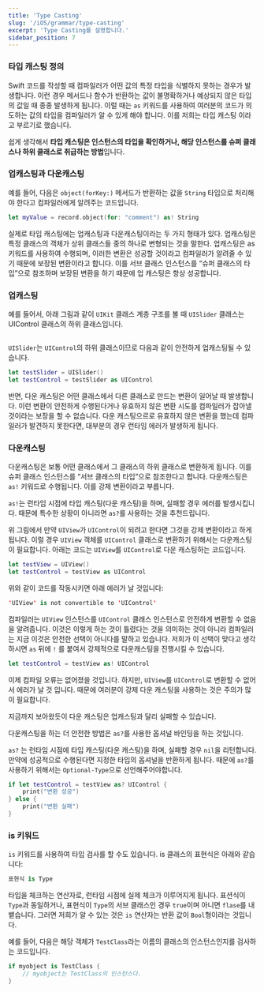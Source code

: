 ```yaml
---
title: 'Type Casting'
slug: '/iOS/grammar/type-casting'
excerpt: 'Type Casting를 설명합니다.'
sidebar_position: 7
---
```

### 타입 캐스팅 정의

Swift 코드를 작성할 때 컴파일러가 어떤 값의 특정 타입을 식별하지 못하는 경우가 발생합니다. 이런 경우 메서드나 함수가 반환하는 값이 불명확하거나 예상되지 않은 타입의 값일 때 종종 발생하게 됩니다. 이럴 때는 `as` 키워드를 사용하여 여러분의 코드가 의도하는 값의 타입을 컴파일러가 알 수 있게 해야 합니다. 이를 저희는 타입 캐스팅 이라고 부르기로 했습니다. 

쉽게 생각해서 **타입 캐스팅은 인스턴스의 타입을 확인하거나, 해당 인스턴스를 슈퍼 클래스나 하위 클래스로 취급하는 방법**입니다.

### 업캐스팅과 다운캐스팅

예를 들어, 다음은 `object(forKey:)` 메서드가 반환하는 값을 `String` 타입으로 처리해야 한다고 컴파일러에게 알려주는 코드입니다.

```swift
let myValue = record.object(for: "comment") as! String
```

실제로 타입 캐스팅에는 업캐스팅과 다운캐스팅이라는 두 가지 형태가 있다. 업캐스팅은 특정 클래스의 객체가 상위 클래스들 중의 하나로 변형되는 것을 말한다. 업캐스팅은 as 키워드를 사용하여 수행되며, 이러한 변환은 성공할 것이라고 컴파일러가 알려줄 수 있기 때문에 보장된 변환이라고 합니다. 이를 서브 클래스 인스턴스를 “슈퍼 클래스의 타입”으로 참조하며 보장된 변환을 하기 때문에 업 캐스팅은 항상 성공합니다.

### 업캐스팅

예를 들어서, 아래 그림과 같이 `UIKit` 클래스 계층 구조를 볼 때 `UISlider` 클래스는 UIControl 클래스의 하위 클래스입니다.

<img src="https://i.imghippo.com/files/rdlC71724285390.png" alt="" border="0"/>

`UISlider`는 `UIControl`의 하위 클래스이므로 다음과 같이 안전하게 업캐스팅될 수 있습니다.

```swift
let testSlider = UISlider()
let testControl = testSlider as UIControl
```

반면, 다운 캐스팅은 어떤 클래스에서 다른 클래스로 만드는 변환이 일어날 때 발생합니다. 이런 변환이 안전하게 수행된다거나 유효하지 않은 변환 시도를 컴파일러가 잡아낼 것이라는 보장을 할 수 없습니다. 다운 캐스팅으르로 유효하지 않은 변환을 했는데 컴파일러가 발견하지 못한다면, 대부분의 경우 런타임 에러가 발생하게 됩니다.

### 다운캐스팅

다운캐스팅은 보통 어떤 클래스에서 그 클래스의 하위 클래스로 변환하게 됩니다. 이를 슈퍼 클래스 인스턴스를 “서브 클래스의 타입”으로 참조한다고 합니다. 다운캐스팅은 `as!` 키워드로 수행됩니다. 이를 강제 변환이라고 부릅니다. 

`as!`는 런타임 시점에 타입 캐스팅(다운 캐스팅)을 하며, 실패할 경우 에러를 발생시킵니다. 때문에 특수한 상황이 아니라면 `as?`를 사용하는 것을 추천드립니다.

위 그림에서 만약 `UIView`가 `UIControl`이 되려고 한다면 그것을 강제 변환이라고 하게 됩니다. 이럴 경우 `UIView` 객체를 `UIControl` 클래스로 변환하기 위해서는 다운캐스팅이 필요합니다. 아래는 코드는 `UIView`를 `UIControl`로 다운 캐스팅하는 코드입니다.

```swift
let testView = UIView()
let testControl = testView as UIControl
```

위와 같이 코드를 작동시키면 아래 에러가 날 것입니다:

```swift
'UIView' is not convertible to 'UIControl'
```

컴파일러는 `UIView` 인스턴스를 `UIControl` 클래스 인스턴스로 안전하게 변환할 수 없음을 알려줍니다. 이것은 이렇게 하는 것이 틀렸다는 것을 의미하는 것이 아니라 컴파일러는 지금 이것은 안전한 선택이 아니다를 말하고 있습니다. 저희가 이 선택이 맞다고 생각하시면 `as` 뒤에 `!` 를 붙여서 강제적으로 다운캐스팅을 진행시킬 수 있습니다.

```swift
let testControl = testView as! UIControl
```

이제 컴파일 오류는 없어졌을 것입니다. 하지만, `UIView`를 `UIControl`로 변환할 수 없어서 에러가 날 것 입니다. 때문에 여러분이 강제 다운 캐스팅을 사용하는 것은 주의가 많이 필요합니다.

지금까지 보아왔듯이 다운 캐스팅은 업캐스팅과 달리 실패할 수 있습니다.

다운캐스팅을 하는 더 안전한 방법은 `as?`를 사용한 옵셔널 바인딩을 하는 것입니다.

`as?` 는 런타임 시점에 타입 캐스팅(다운 캐스팅)을 하며, 실패할 경우 `nil`을 리턴합니다. 만약에 성공적으로 수행된다면 지정한 타입의 옵셔널을 반환하게 됩니다.
때문에 `as?`를 사용하기 위해서는 `Optional-Type`으로 선언해주어야합니다.

```swift
if let testControl = testView as? UIControl {
	print("변환 성공")
} else {
	print("변환 실패")
}
```

### is 키워드

`is` 키워드를 사용하여 타입 검사를 할 수도 있습니다. is 클래스의 표현식은 아래와 같습니다:

```swift
표현식 is Type
```

타입을 체크하는 연산자로, 런타임 시점에 실제 체크가 이루어지게 됩니다. 표션식이 `Type`과 동일하거나, 표현식이 `Type`의 서브 클래스인 경우 `true`이며 아니면 `flase`를 내뱉습니다. 그러면 저희가 알 수 있는 것은 `is` 연산자는 반환 값이 `Bool`형이라는 것입니다.

예를 들어, 다음은 해당 객체가 `TestClass`라는 이름의 클래스의 인스턴스인지를 검사하는 코드입니다.

```swift
if myobject is TestClass {
	// myobject는 TestClass의 인스턴스다.
}
```